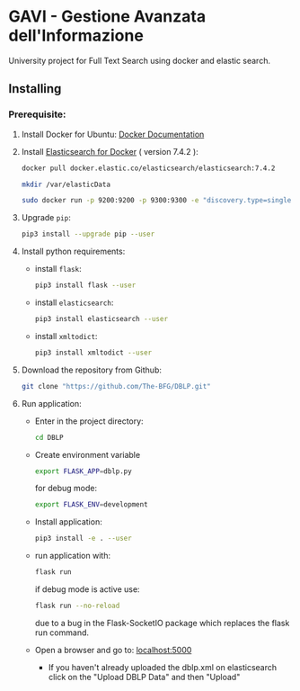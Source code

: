 # GAVI - Gestione Avanzata dell'Informazione
University project for Full Text Search using docker and elastic search.

## Installing

### Prerequisite:

1. Install Docker for Ubuntu: [Docker Documentation](https://docs.docker.com/install/linux/docker-ce/ubuntu/)

2. Install [Elasticsearch for Docker](https://www.elastic.co/guide/en/elasticsearch/reference/current/docker.html)  ( version 7.4.2 ):
    ```bash
    docker pull docker.elastic.co/elasticsearch/elasticsearch:7.4.2
    ```
    ```bash
    mkdir /var/elasticData
    ```
    ```bash
    sudo docker run -p 9200:9200 -p 9300:9300 -e "discovery.type=single-node" -v /var/elasticData:/usr/share/elasticsearch/data docker.elastic.co/elasticsearch/elasticsearch:7.4.2

    ```

3. Upgrade `pip`:
    ```bash
    pip3 install --upgrade pip --user
    ```

4. Install python requirements:
    * install `flask`:
        ```bash
        pip3 install flask --user
        ```
    * install `elasticsearch`:
        ```bash
        pip3 install elasticsearch --user
        ```
    * install `xmltodict`:
        ```bash
        pip3 install xmltodict --user
        ```

5. Download the repository from Github:
    ```bash 
    git clone "https://github.com/The-BFG/DBLP.git"
    ```
6. Run application:
    * Enter in the project directory:
        ```bash
        cd DBLP
        ```
    * Create environment variable
        ```bash
        export FLASK_APP=dblp.py
        ```
        for debug mode:
        ```bash
        export FLASK_ENV=development
        ```
    * Install application:
        ```bash
        pip3 install -e . --user
        ```
    * run application with:
        ```bash
        flask run
        ```
        if debug mode is active use:
        ```bash
        flask run --no-reload    
        ```
        due to a bug in the Flask-SocketIO package which replaces the flask run command.

    * Open a browser and go to: [localhost:5000](http://localhost:5000)
        * If you haven't already uploaded the dblp.xml on elasticsearch click on the "Upload DBLP Data" and then "Upload"


        